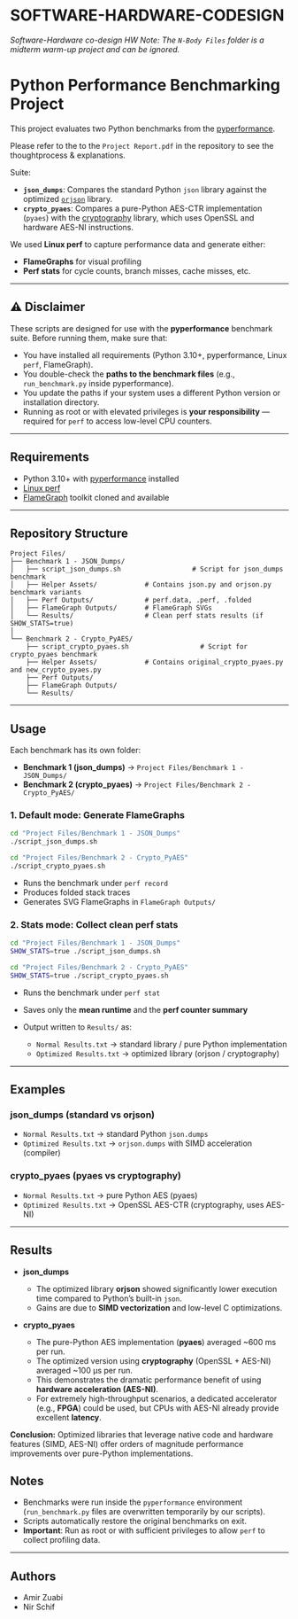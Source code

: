 # SOFTWARE-HARDWARE-CODESIGN

_Software-Hardware co-design HW_
_Note: The `N-Body Files` folder is a midterm warm-up project and can be ignored._

# Python Performance Benchmarking Project

This project evaluates two Python benchmarks from the [pyperformance](https://github.com/python/pyperformance).

Please refer to the to the `Project Report.pdf` in the repository to see the thoughtprocess & explanations.

Suite:

-   **`json_dumps`**: Compares the standard Python `json` library against the optimized [`orjson`](https://github.com/ijl/orjson) library.
-   **`crypto_pyaes`**: Compares a pure-Python AES-CTR implementation (`pyaes`) with the [cryptography](https://cryptography.io/) library, which uses OpenSSL and hardware AES-NI instructions.

We used **Linux perf** to capture performance data and generate either:

-   **FlameGraphs** for visual profiling
-   **Perf stats** for cycle counts, branch misses, cache misses, etc.

---

## ⚠️ Disclaimer

These scripts are designed for use with the **pyperformance** benchmark suite.
Before running them, make sure that:

-   You have installed all requirements (Python 3.10+, pyperformance, Linux `perf`, FlameGraph).
-   You double-check the **paths to the benchmark files** (e.g., `run_benchmark.py` inside pyperformance).
-   You update the paths if your system uses a different Python version or installation directory.
-   Running as root or with elevated privileges is **your responsibility** — required for `perf` to access low-level CPU counters.

---

## Requirements

-   Python 3.10+ with [pyperformance](https://github.com/python/pyperformance) installed
-   [Linux perf](https://perf.wiki.kernel.org/)
-   [FlameGraph](https://github.com/brendangregg/FlameGraph) toolkit cloned and available

---

## Repository Structure

```
Project Files/
├── Benchmark 1 - JSON_Dumps/
│   ├── script_json_dumps.sh                  # Script for json_dumps benchmark
│   ├── Helper Assets/            # Contains json.py and orjson.py benchmark variants
│   ├── Perf Outputs/             # perf.data, .perf, .folded
│   ├── FlameGraph Outputs/       # FlameGraph SVGs
│   └── Results/                  # Clean perf stats results (if SHOW_STATS=true)
│
└── Benchmark 2 - Crypto_PyAES/
    ├── script_crypto_pyaes.sh                  # Script for crypto_pyaes benchmark
    ├── Helper Assets/            # Contains original_crypto_pyaes.py and new_crypto_pyaes.py
    ├── Perf Outputs/
    ├── FlameGraph Outputs/
    └── Results/
```

---

## Usage

Each benchmark has its own folder:

-   **Benchmark 1 (json_dumps)** → `Project Files/Benchmark 1 - JSON_Dumps/`
-   **Benchmark 2 (crypto_pyaes)** → `Project Files/Benchmark 2 - Crypto_PyAES/`

### 1. Default mode: Generate FlameGraphs

```bash
cd "Project Files/Benchmark 1 - JSON_Dumps"
./script_json_dumps.sh

cd "Project Files/Benchmark 2 - Crypto_PyAES"
./script_crypto_pyaes.sh
```

-   Runs the benchmark under `perf record`
-   Produces folded stack traces
-   Generates SVG FlameGraphs in `FlameGraph Outputs/`

### 2. Stats mode: Collect clean perf stats

```bash
cd "Project Files/Benchmark 1 - JSON_Dumps"
SHOW_STATS=true ./script_json_dumps.sh

cd "Project Files/Benchmark 2 - Crypto_PyAES"
SHOW_STATS=true ./script_crypto_pyaes.sh
```

-   Runs the benchmark under `perf stat`
-   Saves only the **mean runtime** and the **perf counter summary**
-   Output written to `Results/` as:

    -   `Normal Results.txt` → standard library / pure Python implementation
    -   `Optimized Results.txt` → optimized library (orjson / cryptography)

---

## Examples

### json_dumps (standard vs orjson)

-   `Normal Results.txt` → standard Python `json.dumps`
-   `Optimized Results.txt` → `orjson.dumps` with SIMD acceleration (compiler)

### crypto_pyaes (pyaes vs cryptography)

-   `Normal Results.txt` → pure Python AES (pyaes)
-   `Optimized Results.txt` → OpenSSL AES-CTR (cryptography, uses AES-NI)

---

## Results

-   **json_dumps**

    -   The optimized library **orjson** showed significantly lower execution time compared to Python’s built-in `json`.
    -   Gains are due to **SIMD vectorization** and low-level C optimizations.

-   **crypto_pyaes**
    -   The pure-Python AES implementation (**pyaes**) averaged ~600 ms per run.
    -   The optimized version using **cryptography** (OpenSSL + AES-NI) averaged ~100 µs per run.
    -   This demonstrates the dramatic performance benefit of using **hardware acceleration (AES-NI)**.
    -   For extremely high-throughput scenarios, a dedicated accelerator (e.g., **FPGA**) could be used, but CPUs with AES-NI already provide excellent **latency**.

**Conclusion:** Optimized libraries that leverage native code and hardware features (SIMD, AES-NI) offer orders of magnitude performance improvements over pure-Python implementations.

## Notes

-   Benchmarks were run inside the `pyperformance` environment (`run_benchmark.py` files are overwritten temporarily by our scripts).
-   Scripts automatically restore the original benchmarks on exit.
-   **Important**: Run as root or with sufficient privileges to allow `perf` to collect profiling data.

---

## Authors

-   Amir Zuabi
-   Nir Schif
